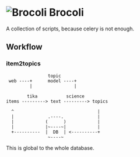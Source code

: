 ![Brocoli][logo] Brocoli
========================

A collection of scripts, because celery is not enough.

Workflow
--------

### item2topics


                    topic
     web ----+      model ----+
             |                |

            tika           science
    items ---------> text ---------> topics

      ^                                |
      |             .----.             |
      |            (      )            |
      |            |~----~|            |
      +----------  |  DB  | <----------+
                    ~----~

This is global to the whole database.

[logo]: http://i.imgur.com/TmHKI.png
